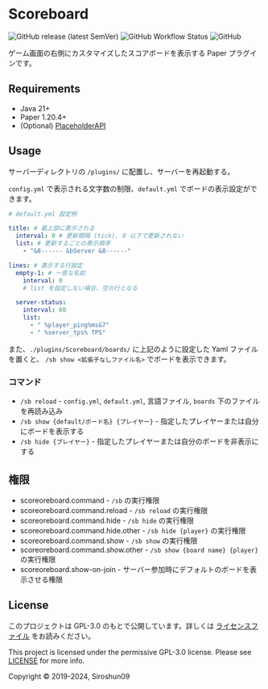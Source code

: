 # Scoreboard

![GitHub release (latest SemVer)](https://img.shields.io/github/v/release/okocraft/Scoreboard)
![GitHub Workflow Status](https://img.shields.io/github/actions/workflow/status/okocraft/Scoreboard/maven.yml?branch=master)
![GitHub](https://img.shields.io/github/license/okocraft/Scoreboard)

ゲーム画面の右側にカスタマイズしたスコアボードを表示する Paper プラグインです。

## Requirements

- Java 21+
- Paper 1.20.4+
- (Optional) [PlaceholderAPI](https://www.spigotmc.org/resources/placeholderapi.6245/)

## Usage

サーバーディレクトリの `/plugins/` に配置し、サーバーを再起動する。

`config.yml` で表示される文字数の制限、`default.yml` でボードの表示設定ができます。

```yaml
# default.yml 設定例

title: # 最上部に表示される
  interval: 0 # 更新間隔 (tick), 0 以下で更新されない
  list: # 更新するごとの表示順序
    - "&8------ &bServer &8------"

lines: # 表示する行設定
  empty-1: # 一意な名前
    interval: 0
    # list を設定しない場合、空の行となる

  server-status:
    interval: 60
    list:
      - " %player_ping%ms&7"
      - " %server_tps% TPS"
```

また、`./plugins/Scoreboard/boards/` に上記のように設定した Yaml ファイルを置くと、
`/sb show <拡張子なしファイル名>` でボードを表示できます。

### コマンド

- `/sb reload` - `config.yml`, `default.yml`, 言語ファイル, `boards` 下のファイルを再読み込み
- `/sb show {default/ボード名} {プレイヤー}` - 指定したプレイヤーまたは自分にボードを表示する
- `/sb hide {プレイヤー}` - 指定したプレイヤーまたは自分のボードを非表示にする

## 権限

- scoreoreboard.command - `/sb` の実行権限
- scoreoreboard.command.reload - `/sb reload` の実行権限
- scoreoreboard.command.hide - `/sb hide` の実行権限
- scoreoreboard.command.hide.other - `/sb hide {player}` の実行権限
- scoreoreboard.command.show - `/sb show` の実行権限
- scoreoreboard.command.show.other - `/sb show {board name} {player}` の実行権限
- scoreoreboard.show-on-join - サーバー参加時にデフォルトのボードを表示させる権限

## License

このプロジェクトは GPL-3.0 のもとで公開しています。詳しくは [ライセンスファイル](LICENSE) をお読みください。

This project is licensed under the permissive GPL-3.0 license. Please see [LICENSE](LICENSE) for more info.

Copyright © 2019-2024, Siroshun09
